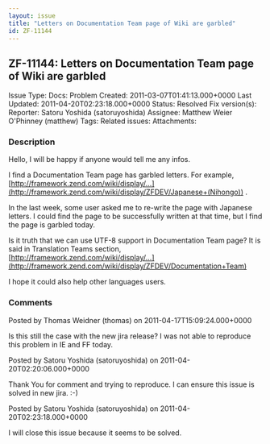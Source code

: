 ```yaml
---
layout: issue
title: "Letters on Documentation Team page of Wiki are garbled"
id: ZF-11144
---
```


ZF-11144: Letters on Documentation Team page of Wiki are garbled 
-----------------------------------------------------------------

 Issue Type: Docs: Problem Created: 2011-03-07T01:41:13.000+0000 Last Updated: 2011-04-20T02:23:18.000+0000 Status: Resolved Fix version(s): 
 Reporter:  Satoru Yoshida (satoruyoshida)  Assignee:  Matthew Weier O'Phinney (matthew)  Tags: 
 Related issues: 
 Attachments: 
### Description

Hello, I will be happy if anyone would tell me any infos.

I find a Documentation Team page has garbled letters. For example, [http://framework.zend.com/wiki/display/…](http://framework.zend.com/wiki/display/ZFDEV/Japanese+(Nihongo)) .

In the last week, some user asked me to re-write the page with Japanese letters. I could find the page to be successfully written at that time, but I find the page is garbled today.

Is it truth that we can use UTF-8 support in Documentation Team page? It is said in Translation Teams section, [http://framework.zend.com/wiki/display/…](http://framework.zend.com/wiki/display/ZFDEV/Documentation+Team)

I hope it could also help other languages users.

 

 

### Comments

Posted by Thomas Weidner (thomas) on 2011-04-17T15:09:24.000+0000

Is this still the case with the new jira release? I was not able to reproduce this problem in IE and FF today.

 

 

Posted by Satoru Yoshida (satoruyoshida) on 2011-04-20T02:20:06.000+0000

Thank You for comment and trying to reproduce. I can ensure this issue is solved in new jira. :-)

 

 

Posted by Satoru Yoshida (satoruyoshida) on 2011-04-20T02:23:18.000+0000

I will close this issue because it seems to be solved.

 

 